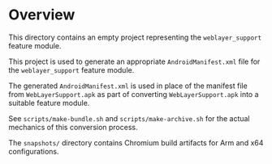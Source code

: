 Overview
========

This directory contains an empty project representing the `weblayer_support`
feature module.

This project is used to generate an appropriate `AndroidManifest.xml` file for
the `weblayer_support` feature module.

The generated `AndroidManifest.xml` is used in place of the manifest file from
`WebLayerSupport.apk` as part of converting `WebLayerSupport.apk` into a
suitable feature module.

See `scripts/make-bundle.sh` and `scripts/make-archive.sh` for the actual
mechanics of this conversion process.

The `snapshots/` directory contains Chromium build artifacts for Arm and x64
configurations.
